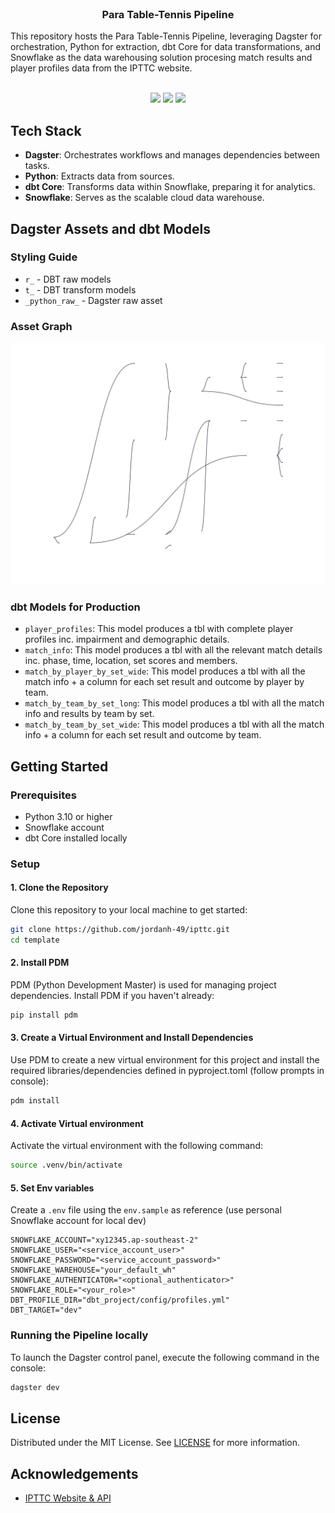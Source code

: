 <br/>
<p align="center">
  <h3 align="center">Para Table-Tennis Pipeline</h3>

  <p align="left">
    This repository hosts the Para Table-Tennis Pipeline, leveraging Dagster for orchestration, Python for extraction, dbt Core for data transformations, and Snowflake as the data warehousing solution procesing match results and player profiles data from the IPTTC website.
    <br/>
    <br/>
  </p>
</p>

<p align="center">
  <img src="https://img.shields.io/github/downloads/jordanh-49/ipttc/total">
  <img src="https://img.shields.io/github/stars/jordanh-49/ipttc?style=social">
  <img src="https://img.shields.io/github/license/jordanh-49/ipttc">
</p>

## Tech Stack
- **Dagster**: Orchestrates workflows and manages dependencies between tasks.
- **Python**: Extracts data from sources.
- **dbt Core**: Transforms data within Snowflake, preparing it for analytics.
- **Snowflake**: Serves as the scalable cloud data warehouse.

## Dagster Assets and dbt Models

### Styling Guide

- `r_` - DBT raw models
- `t_` - DBT transform models
- `_python_raw_` - Dagster raw asset

### Asset Graph
![Asset Graph](assets/images/Job_all_assets.svg)

### dbt Models for Production
- `player_profiles`: This model produces a tbl with complete player profiles inc. impairment and demographic details.
- `match_info`: This model produces a tbl with all the relevant match details inc. phase, time, location, set scores and members.
- `match_by_player_by_set_wide`: This model produces a tbl with all the match info + a column for each set result and outcome by player by team.
- `match_by_team_by_set_long`: This model produces a tbl with all the match info and results by team by set.
- `match_by_team_by_set_wide`: This model produces a tbl with all the match info + a column for each set result and outcome by team.


## Getting Started

### Prerequisites
- Python 3.10 or higher
- Snowflake account
- dbt Core installed locally

### Setup

#### 1. Clone the Repository

Clone this repository to your local machine to get started:

```bash
git clone https://github.com/jordanh-49/ipttc.git
cd template
```

#### 2. Install PDM
PDM (Python Development Master) is used for managing project dependencies.
Install PDM if you haven't already:

```bash
pip install pdm
```

#### 3. Create a Virtual Environment and Install Dependencies
Use PDM to create a new virtual environment for this project and install the required libraries/dependencies defined in pyproject.toml (follow prompts in console):
```bash
pdm install
```

#### 4. Activate Virtual environment
Activate the virtual environment with the following command:
```bash
source .venv/bin/activate
```

#### 5. Set Env variables
Create a `.env` file using the `env.sample` as reference (use personal Snowflake account for local dev)
```
SNOWFLAKE_ACCOUNT="xy12345.ap-southeast-2"
SNOWFLAKE_USER="<service_account_user>"
SNOWFLAKE_PASSWORD="<service_account_password>"
SNOWFLAKE_WAREHOUSE="your_default_wh"
SNOWFLAKE_AUTHENTICATOR="<optional_authenticator>"
SNOWFLAKE_ROLE="<your_role>"
DBT_PROFILE_DIR="dbt_project/config/profiles.yml"
DBT_TARGET="dev"
```

### Running the Pipeline locally

To launch the Dagster control panel, execute the following command in the console:
 ```bash
dagster dev
 ```

## License

Distributed under the MIT License. See [LICENSE](https://github.com/jordanh-49/portfolio/blob/main/LICENSE.md) for more information.

## Acknowledgements

* [IPTTC Website & API]([https://www.ipttc.org/])
